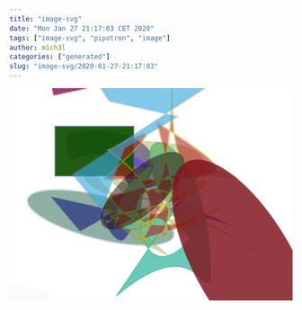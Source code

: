 ```yaml
---
title: "image-svg"
date: "Mon Jan 27 21:17:03 CET 2020"
tags: ["image-svg", "pipotron", "image"]
author: m1ch3l
categories: ["generated"]
slug: "image-svg/2020-01-27-21:17:03"
---
```


![](image.svg)
